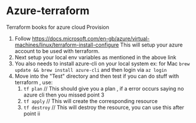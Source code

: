 # Azure-terraform
Terraform books for azure cloud Provision

1. Follow https://docs.microsoft.com/en-gb/azure/virtual-machines/linux/terraform-install-configure
This will setup your azure account to be used with terraform.
2. Next setup your local env variables as mentioned in the above link
3. You also needs to install azure-cli on your local system
   ex: for Mac  `brew update && brew install azure-cli` and then login via `az login`
4. Move into the "Test" directory and then test if you can do stuff with terraform , use: 
   1. `tf plan` // This should give you a plan , if a error occurs saying no azure cli then you missed point 3
   2. `tf apply` // This will create the corresponding resource
   3. `tf destroy` // This will destroy the resource, you can use this after point ii